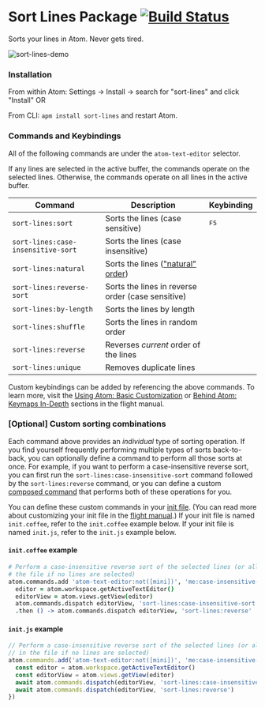 # Sort Lines Package [![Build Status](https://travis-ci.org/atom/sort-lines.svg?branch=master)](https://travis-ci.org/atom/sort-lines)

Sorts your lines in Atom. Never gets tired.

![sort-lines-demo](https://f.cloud.github.com/assets/2988/1796891/85e69ff2-6a93-11e3-89ac-31927f604592.gif)

### Installation

From within Atom: Settings -> Install -> search for "sort-lines" and click "Install" OR

From CLI: `apm install sort-lines` and restart Atom.

### Commands and Keybindings

All of the following commands are under the `atom-text-editor` selector.

If any lines are selected in the active buffer, the commands operate on the selected lines. Otherwise, the commands operate on all lines in the active buffer.

|Command|Description|Keybinding|
|-------|-----------|----------|
|`sort-lines:sort`|Sorts the lines (case sensitive)|<kbd>F5</kbd>
|`sort-lines:case-insensitive-sort`|Sorts the lines (case insensitive)|
|`sort-lines:natural`|Sorts the lines (["natural" order](https://www.npmjs.com/package/javascript-natural-sort))|
|`sort-lines:reverse-sort`|Sorts the lines in reverse order (case sensitive)|
|`sort-lines:by-length`|Sorts the lines by length|
|`sort-lines:shuffle`|Sorts the lines in random order|
|`sort-lines:reverse`|Reverses *current* order of the lines|
|`sort-lines:unique`|Removes duplicate lines|

Custom keybindings can be added by referencing the above commands.  To learn more, visit the [Using Atom: Basic Customization](http://flight-manual.atom.io/using-atom/sections/basic-customization/#customizing-keybindings) or [Behind Atom: Keymaps In-Depth](http://flight-manual.atom.io/behind-atom/sections/keymaps-in-depth) sections in the flight manual.

### [Optional] Custom sorting combinations

Each command above provides an *individual* type of sorting operation. If you find yourself frequently performing multiple types of sorts back-to-back, you can optionally define a command to perform all those sorts at once. For example, if you want to perform a case-insensitive reverse sort, you can first run the `sort-lines:case-insensitive-sort` command followed by the `sort-lines:reverse` command, or you can define a custom [composed command](https://blog.atom.io/2018/10/09/automate-repetitive-tasks-with-composed-commands.html) that performs both of these operations for you.

You can define these custom commands in your [init file](https://flight-manual.atom.io/hacking-atom/sections/the-init-file/#the-init-file). (You can read more about customizing your init file in the [flight manual](https://flight-manual.atom.io/hacking-atom/sections/the-init-file/#the-init-file).) If your init file is named `init.coffee`, refer to the `init.coffee` example below. If your init file is named `init.js`, refer to the `init.js` example below.

#### `init.coffee` example

```coffeescript
# Perform a case-insensitive reverse sort of the selected lines (or all lines in
# the file if no lines are selected)
atom.commands.add 'atom-text-editor:not([mini])', 'me:case-insensitive-reverse-sort', ->
  editor = atom.workspace.getActiveTextEditor()
  editorView = atom.views.getView(editor)
  atom.commands.dispatch editorView, 'sort-lines:case-insensitive-sort'
  .then () -> atom.commands.dispatch editorView, 'sort-lines:reverse'
```

#### `init.js` example

```js
// Perform a case-insensitive reverse sort of the selected lines (or all lines
// in the file if no lines are selected)
atom.commands.add('atom-text-editor:not([mini])', 'me:case-insensitive-reverse-sort', async () => {
  const editor = atom.workspace.getActiveTextEditor()
  const editorView = atom.views.getView(editor)
  await atom.commands.dispatch(editorView, 'sort-lines:case-insensitive-sort')
  await atom.commands.dispatch(editorView, 'sort-lines:reverse')
})
```
